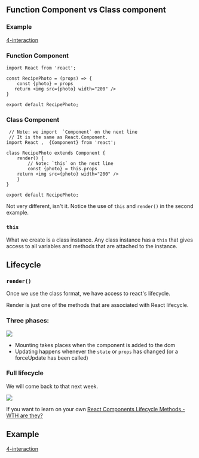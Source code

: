 ## Function Component vs Class  component

### Example

[4-interaction](https://repl.it/join/jyctkgvj-widged)

### Function Component 

```
import React from 'react';

const RecipePhoto = (props) => {
    const {photo} = props
   return <img src={photo} width="200" />
}

export default RecipePhoto;
```

### Class Component 

```
 // Note: we import  `Component` on the next line
 // It is the same as React.Component.
import React ,  {Component} from 'react';

class RecipePhoto extends Component {
    render() {
        // Note: `this` on the next line
        const {photo} = this.props 
    return <img src={photo} width="200" />
    }
}

export default RecipePhoto;
```

Not very different, isn't it. Notice the use of `this` and `render()` in the second example. 

### `this`

 What we create is a class instance. Any class instance has a `this` that gives access to all variables and methods that are attached to the instance. 

## Lifecycle

### `render()`

Once we use the class format, we have access to react's lifecycle. 

Render is just one of the methods that are associated with React lifecycle. 

### Three phases:

![](https://www.netguru.com/hs-fs/hubfs/lifecycle.png?width=1633&name=lifecycle.png)

- Mounting takes places when the component is added to the dom
- Updating happens whenever the `state` or `props` has changed (or a forceUpdate has been called)

### Full lifecycle

We will come back to that next week. 

![](https://images.viblo.asia/2ceca49d-97fe-481a-8a1f-938532e75ee9.png)

If you want to learn on your own  [React Components Lifecycle Methods - WTH are they?](https://dev.to/aditya278/react-components-lifecycle-methods-wth-are-they-2lh5)

## Example

[4-interaction](https://repl.it/join/jyctkgvj-widged)
